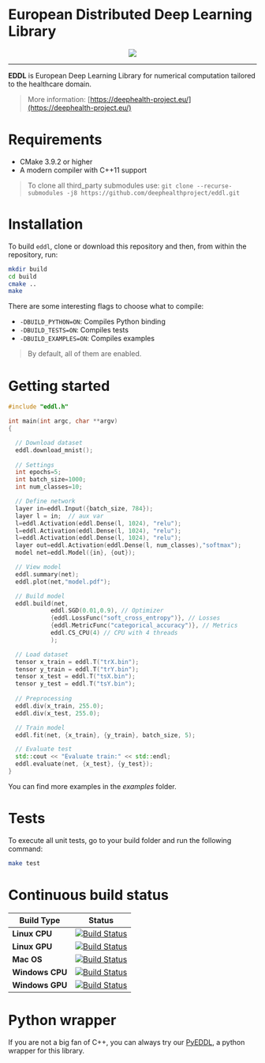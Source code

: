 # European Distributed Deep Learning Library

<div align="center">
  <img src="https://raw.githubusercontent.com/salvacarrion/salvacarrion.github.io/master/assets/hot-linking/logo-eddl.png">
</div>

-----------------

**EDDL** is European Deep Learning Library for numerical computation tailored to the healthcare domain.
> More information: [https://deephealth-project.eu/](https://deephealth-project.eu/)


# Requirements

- CMake 3.9.2 or higher
- A modern compiler with C++11 support

> To clone all third_party submodules use: 
> `git clone --recurse-submodules -j8 https://github.com/deephealthproject/eddl.git`


# Installation

To build `eddl`, clone or download this repository and then, from within the repository, run:

```bash
mkdir build
cd build
cmake ..
make
```

There are some interesting flags to choose what to compile:

- `-DBUILD_PYTHON=ON`: Compiles Python binding
- `-DBUILD_TESTS=ON`: Compiles tests
- `-DBUILD_EXAMPLES=ON`: Compiles examples

> By default, all of them are enabled.

# Getting started

```c++
#include "eddl.h"

int main(int argc, char **argv)
{

  // Download dataset
  eddl.download_mnist();
  
  // Settings
  int epochs=5;
  int batch_size=1000;
  int num_classes=10;

  // Define network
  layer in=eddl.Input({batch_size, 784});
  layer l = in;  // aux var
  l=eddl.Activation(eddl.Dense(l, 1024), "relu");
  l=eddl.Activation(eddl.Dense(l, 1024), "relu");
  l=eddl.Activation(eddl.Dense(l, 1024), "relu");
  layer out=eddl.Activation(eddl.Dense(l, num_classes),"softmax");
  model net=eddl.Model({in}, {out});

  // View model
  eddl.summary(net);
  eddl.plot(net,"model.pdf");

  // Build model
  eddl.build(net, 
            eddl.SGD(0.01,0.9), // Optimizer
            {eddl.LossFunc("soft_cross_entropy")}, // Losses
            {eddl.MetricFunc("categorical_accuracy")}, // Metrics
            eddl.CS_CPU(4) // CPU with 4 threads
            );

  // Load dataset
  tensor x_train = eddl.T("trX.bin");
  tensor y_train = eddl.T("trY.bin");
  tensor x_test = eddl.T("tsX.bin");
  tensor y_test = eddl.T("tsY.bin");
  
  // Preprocessing
  eddl.div(x_train, 255.0);
  eddl.div(x_test, 255.0);

  // Train model
  eddl.fit(net, {x_train}, {y_train}, batch_size, 5);

  // Evaluate test
  std::cout << "Evaluate train:" << std::endl;
  eddl.evaluate(net, {x_test}, {y_test});
}

```


You can find more examples in the _examples_ folder.

# Tests

To execute all unit tests, go to your build folder and run the following command:

```bash
make test
```


# Continuous build status

| **Build Type**  | **Status** |
|-------------|--------|
| **Linux CPU**   |  [![Build Status](https://travis-ci.org/salvacarrion/EDDL.svg?branch=master)](https://travis-ci.org/salvacarrion/EDDL)|
| **Linux GPU**   |  [![Build Status](https://travis-ci.org/salvacarrion/EDDL.svg?branch=master)](https://travis-ci.org/salvacarrion/EDDL)|
| **Mac OS**      |  [![Build Status](https://travis-ci.org/salvacarrion/EDDL.svg?branch=master)](https://travis-ci.org/salvacarrion/EDDL)|
| **Windows CPU** |  [![Build Status](https://travis-ci.org/salvacarrion/EDDL.svg?branch=master)](https://travis-ci.org/salvacarrion/EDDL)|
| **Windows GPU** |  [![Build Status](https://travis-ci.org/salvacarrion/EDDL.svg?branch=master)](https://travis-ci.org/salvacarrion/EDDL)|


# Python wrapper

If you are not a big fan of C++, you can always try our [PyEDDL](https://github.com/deephealthproject/pyeddl), a python wrapper for this library.
